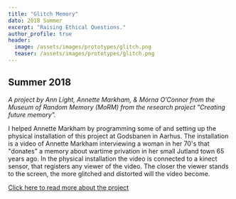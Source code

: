 ```yaml
---
title: "Glitch Memory"
dato: 2018 Summer
excerpt: "Raising Ethical Questions."
author_profile: true
header:
  image: /assets/images/prototypes/glitch.png
  teaser: /assets/images/prototypes/glitch.png
---
```


## Summer 2018

*A project by Ann Light, Annette Markham, & Mórna O’Connor from the Museum of Random Memory (MoRM) from the research project "Creating future memory".*

I helped Annette Markham by programming some of and setting up the physical installation of this project at Godsbanen in Aarhus. The installation is a video of Annette Markham interviewing a woman in her 70's that "donates" a memory about wartime privation in her small Jutland town 65 years ago. In the physical installation the video is connected to a kinect sensor, that registers any viewer of the video. The closer the viewer stands to the screen, the more glitched and distorted will the video become.

[Click here to read more about the project](https://futuremaking.space/aie_conference_sketch/)
